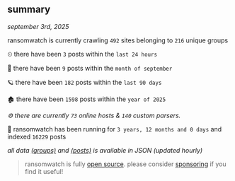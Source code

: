 
## summary
_september 3rd, 2025_

ransomwatch is currently crawling `492` sites belonging to `216` unique groups

⏲ there have been `3` posts within the `last 24 hours`

🦈 there have been `9` posts within the `month of september`

🪐 there have been `182` posts within the `last 90 days`

🏚 there have been `1598` posts within the `year of 2025`

_⚙️ there are currently `73` online hosts & `140` custom parsers._

🦕 ransomwatch has been running for `3 years, 12 months and 0 days` and indexed `16229` posts

_all data  [(groups)](http://ransomwhat.telemetry.ltd/groups) and [(posts)](http://ransomwhat.telemetry.ltd/posts) is available in JSON (updated hourly)_

> ransomwatch is fully [open source](https://github.com/joshhighet/ransomwatch#ransomwatch--). please consider [sponsoring](https://github.com/sponsors/joshhighet) if you find it useful!
